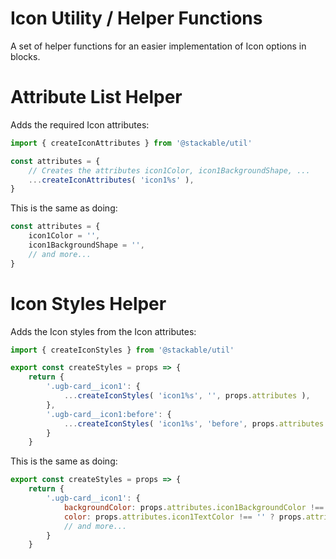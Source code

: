 # Icon Utility / Helper Functions

A set of helper functions for an easier implementation of Icon options in blocks.

# Attribute List Helper

Adds the required Icon attributes:

```js
import { createIconAttributes } from '@stackable/util'

const attributes = {
	// Creates the attributes icon1Color, icon1BackgroundShape, ...
	...createIconAttributes( 'icon1%s' ),
}
```

This is the same as doing:

```js
const attributes = {
	icon1Color = '',
	icon1BackgroundShape = '',
	// and more...
}
```

# Icon Styles Helper

Adds the Icon styles from the Icon attributes:

```js
import { createIconStyles } from '@stackable/util'

export const createStyles = props => {
	return {
		'.ugb-card__icon1': {
			...createIconStyles( 'icon1%s', '', props.attributes ),
		},
		'.ugb-card__icon1:before': {
			...createIconStyles( 'icon1%s', 'before', props.attributes ),
		}
	}
```

This is the same as doing:

```js
export const createStyles = props => {
	return {
		'.ugb-card__icon1': {
			backgroundColor: props.attributes.icon1BackgroundColor !== '' ? props.attributes.icon1BackgroundColor : undefined,
			color: props.attributes.icon1TextColor !== '' ? props.attributes.icon1TextColor : undefined,
			// and more...
		}
	}
```
